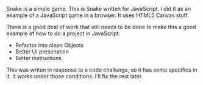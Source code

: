Snake is a simple game. This is Snake written for JavaScript.
I did it as an example of a JavaScript game in a browser. It uses HTML5 Canvas stuff.

There is a good deal of work that still needs to be done to make this a good example of how to do a project in JavaScript.
- Refactor into clean Objects
- Better UI presenation
- Better instructions

This was writen in response to a code challenge, so it has some specifics in it. It works under those conditions. I'll fix the rest later.

